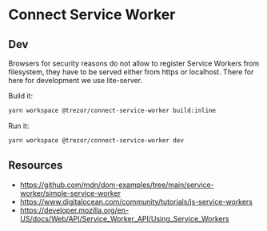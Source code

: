 # Connect Service Worker

## Dev
Browsers for security reasons do not allow to register Service Workers from filesystem, they have to be served either from https or localhost. There for here for development we use lite-server.

Build it:
```bash
yarn workspace @trezor/connect-service-worker build:inline
```
Run it:
```bash
yarn workspace @trezor/connect-service-worker dev
```

## Resources

* https://github.com/mdn/dom-examples/tree/main/service-worker/simple-service-worker
* https://www.digitalocean.com/community/tutorials/js-service-workers
* https://developer.mozilla.org/en-US/docs/Web/API/Service_Worker_API/Using_Service_Workers